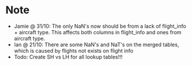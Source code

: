 # Note
- Jamie @ 31/10: The only NaN's now should be from a lack of flight_info + aircraft type. This affects both columns in flight_info and ones from aircraft type. 
- Ian @ 21/10: There are some NaN's and NaT's on the merged tables, which is caused by flights not exists on flight info
- Todo: Create SH vs LH for all lookup tables!!!